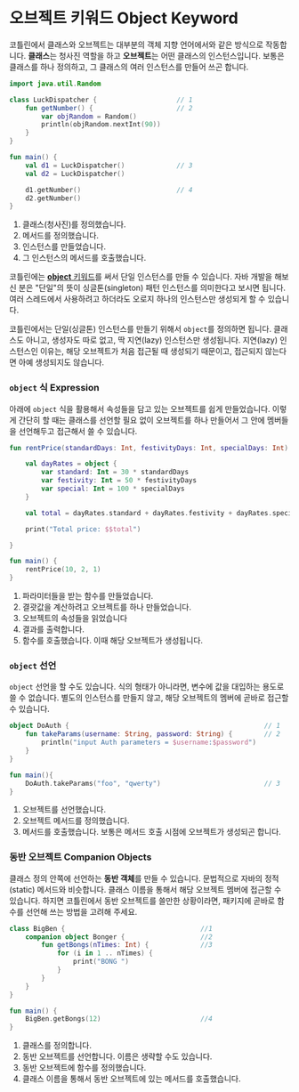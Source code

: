 # 오브젝트 키워드 Object Keyword

코틀린에서 클래스와 오브젝트는 대부분의 객체 지향 언어에서와 같은 방식으로 작동합니다. **클래스**는 청사진 역할을 하고 **오브젝트**는 어떤 클래스의 인스턴스입니다. 보통은 클래스를 하나 정의하고, 그 클래스의 여러 인스턴스를 만들어 쓰곤 합니다.

```kotlin
import java.util.Random

class LuckDispatcher {                    // 1
    fun getNumber() {                     // 2
        var objRandom = Random()
        println(objRandom.nextInt(90))
    }
}

fun main() {
    val d1 = LuckDispatcher()             // 3
    val d2 = LuckDispatcher()

    d1.getNumber()                        // 4
    d2.getNumber()
}
```

1. 클래스(청사진)를 정의했습니다.
2. 메서드를 정의했습니다.
3. 인스턴스를 만들었습니다.
4. 그 인스턴스의 메서드를 호출했습니다.

코틀린에는 [**object** 키워드](https://kotlinlang.org/docs/reference/object-declarations.html)를 써서 단일 인스턴스를 만들 수 있습니다. 자바 개발을 해보신 분은 "단일"의 뜻이 싱글톤(singleton) 패턴 인스턴스를 의미한다고 보시면 됩니다. 여러 스레드에서 사용하려고 하더라도 오로지 하나의 인스턴스만 생성되게 할 수 있습니다.

코틀린에서는 단일(싱글톤) 인스턴스를 만들기 위해서 `object`를 정의하면 됩니다. 클래스도 아니고, 생성자도 따로 없고, 딱 지연(lazy) 인스턴스만 생성됩니다. 지연(lazy) 인스턴스인 이유는, 해당 오브젝트가 처음 접근될 때 생성되기 때문이고, 접근되지 않는다면 아예 생성되지도 않습니다.

### `object` 식 Expression

아래에 `object` 식을 활용해서 속성들을 담고 있는 오브젝트를 쉽게 만들었습니다. 이렇게 간단히 할 때는 클래스를 선언할 필요 없이 오브젝트를 하나 만들어서 그 안에 멤버들을 선언해두고 접근해서 쓸 수 있습니다.

```kotlin
fun rentPrice(standardDays: Int, festivityDays: Int, specialDays: Int): Unit {  //1

    val dayRates = object {                                                     //2
        var standard: Int = 30 * standardDays
        var festivity: Int = 50 * festivityDays
        var special: Int = 100 * specialDays
    }

    val total = dayRates.standard + dayRates.festivity + dayRates.special       //3

    print("Total price: $$total")                                               //4

}

fun main() {
    rentPrice(10, 2, 1)                                                         //5
}
```

1. 파라미터들을 받는 함수를 만들었습니다.
2. 결괏값을 계산하려고 오브젝트를 하나 만들었습니다.
3. 오브젝트의 속성들을 읽었습니다
4. 결과를 출력합니다.
5. 함수를 호출했습니다. 이때 해당 오브젝트가 생성됩니다.

### `object` 선언

`object` 선언을 할 수도 있습니다. 식의 형태가 아니라면, 변수에 값을 대입하는 용도로 쓸 수 없습니다. 별도의 인스턴스를 만들지 않고, 해당 오브젝트의 멤버에 곧바로 접근할 수 있습니다.

```kotlin
object DoAuth {                                                 // 1
    fun takeParams(username: String, password: String) {        // 2
        println("input Auth parameters = $username:$password")
    }
}

fun main(){
    DoAuth.takeParams("foo", "qwerty")                          // 3
}

```

1. 오브젝트를 선언했습니다.
2. 오브젝트 메서드를 정의했습니다.
3. 메서드를 호출했습니다. 보통은 메서드 호출 시점에 오브젝트가 생성되곤 합니다.

### 동반 오브젝트 Companion Objects

클래스 정의 안쪽에 선언하는 **동반 객체**를 만들 수 있습니다. 문법적으로 자바의 정적(static) 메서드와 비슷합니다. 클래스 이름을 통해서 해당 오브젝트 멤버에 접근할 수 있습니다. 하지면 코틀린에서 동반 오브젝트를 쓸만한 상황이라면, 패키지에 곧바로 함수를 선언해 쓰는 방법을 고려해 주세요.

```kotlin
class BigBen {                                  //1
    companion object Bonger {                   //2
        fun getBongs(nTimes: Int) {             //3
            for (i in 1 .. nTimes) {
                print("BONG ")
            }
        }
    }
}

fun main() {
    BigBen.getBongs(12)                         //4
}
```

1. 클래스를 정의합니다.
2. 동반 오브젝트를 선언합니다. 이름은 생략할 수도 있습니다.
3. 동반 오브젝트에 함수를 정의했습니다.
4. 클래스 이름을 통해서 동반 오브젝트에 있는 메서드를 호출했습니다.
